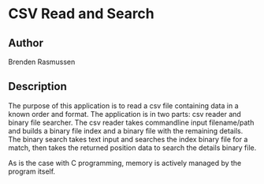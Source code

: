 # CSV Read and Search

## Author
Brenden Rasmussen

## Description
The purpose of this application is to read a csv file containing data in a known order and format. The application is in two parts: csv reader and binary file searcher. The csv reader takes commandline input filename/path and builds a binary file index and a binary file with the remaining details. The binary search takes text input and searches the index binary file for a match, then takes the returned position data to search the details binary file.

As is the case with C programming, memory is actively managed by the program itself.
